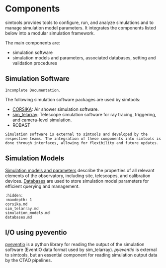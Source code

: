 # Components

simtools provides tools to configure, run, and analyze simulations and to manage simulation model parameters. It integrates the components listed below into a modular simulation framework.

The main components are:

- simulation software
- simulation models and parameters, associated databases, setting and validation procedures

## Simulation Software

```{warning}
Incomplete Documentation.
```

The following simulation software packages are used by simtools:

- [CORSIKA](corsika.md): Air shower simulation software.
- [sim_telarray](sim_telarray.md): Telescope simulation software for ray tracing, triggering, and camera-level simulation.
- ROBAST

```{note}
Simulation software is external to simtools and developed by the respective teams. The integration of these components into simtools is done through interfaces, allowing for flexibility and future updates.
```

## Simulation Models

[Simulation models and parameters](simulation_models.md) describe the properties of all relevant elements of the observatory, including site, telescopes, and calibration devices.
[Databases](databases.md) are used to store simulation model parameters for efficient querying and management.

```{toctree}
:hidden:
:maxdepth: 1
corsika.md
sim_telarray.md
simulation_models.md
databases.md
```

## I/O using pyeventio

[pyeventio](https://github.com/cta-observatory/pyeventio) is a python library for reading the output of the simulation software (EventIO data format used by sim_telarray). *pyeventio* is external to simtools, but an essential component for reading simulation output data by the CTAO pipelines.

